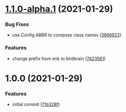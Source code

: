 # [1.1.0-alpha.1](https://github.com/joakimbugge/birdbrain-vue/compare/v1.0.0...v1.1.0-alpha.1) (2021-01-29)


### Bug Fixes

* use Config.ABBR to compose class names ([3666922](https://github.com/joakimbugge/birdbrain-vue/commit/36669221b424a1a441a65980a7ec53e0c75beac7))


### Features

* change prefix from enk to birdbrain ([7423561](https://github.com/joakimbugge/birdbrain-vue/commit/7423561c65951703af46d2cd35f12dd0b65bd4f7))

# 1.0.0 (2021-01-29)


### Features

* initial commit ([71b328f](https://github.com/joakimbugge/birdbrain-vue/commit/71b328fc8297f0859545cd2997e97e2b0e8227cd))
